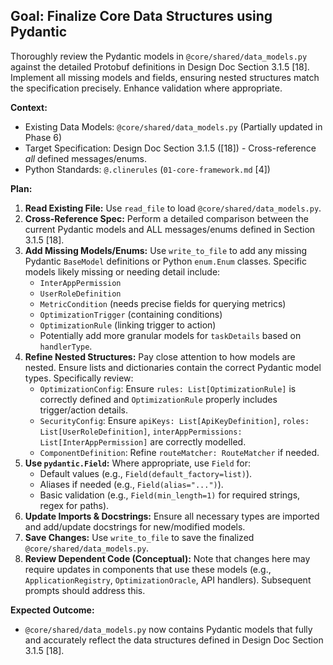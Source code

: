## Goal: Finalize Core Data Structures using Pydantic

Thoroughly review the Pydantic models in `@core/shared/data_models.py` against the detailed Protobuf definitions in Design Doc Section 3.1.5 [18]. Implement all missing models and fields, ensuring nested structures match the specification precisely. Enhance validation where appropriate.

**Context:**
*   Existing Data Models: `@core/shared/data_models.py` (Partially updated in Phase 6)
*   Target Specification: Design Doc Section 3.1.5 ([18]) - Cross-reference *all* defined messages/enums.
*   Python Standards: `@.clinerules` (`01-core-framework.md` [4])

**Plan:**

1.  **Read Existing File:** Use `read_file` to load `@core/shared/data_models.py`.
2.  **Cross-Reference Spec:** Perform a detailed comparison between the current Pydantic models and ALL messages/enums defined in Section 3.1.5 [18].
3.  **Add Missing Models/Enums:** Use `write_to_file` to add any missing Pydantic `BaseModel` definitions or Python `enum.Enum` classes. Specific models likely missing or needing detail include:
    *   `InterAppPermission`
    *   `UserRoleDefinition`
    *   `MetricCondition` (needs precise fields for querying metrics)
    *   `OptimizationTrigger` (containing conditions)
    *   `OptimizationRule` (linking trigger to action)
    *   Potentially add more granular models for `taskDetails` based on `handlerType`.
4.  **Refine Nested Structures:** Pay close attention to how models are nested. Ensure lists and dictionaries contain the correct Pydantic model types. Specifically review:
    *   `OptimizationConfig`: Ensure `rules: List[OptimizationRule]` is correctly defined and `OptimizationRule` properly includes trigger/action details.
    *   `SecurityConfig`: Ensure `apiKeys: List[ApiKeyDefinition]`, `roles: List[UserRoleDefinition]`, `interAppPermissions: List[InterAppPermission]` are correctly modelled.
    *   `ComponentDefinition`: Refine `routeMatcher: RouteMatcher` if needed.
5.  **Use `pydantic.Field`:** Where appropriate, use `Field` for:
    *   Default values (e.g., `Field(default_factory=list)`).
    *   Aliases if needed (e.g., `Field(alias="...")`).
    *   Basic validation (e.g., `Field(min_length=1)` for required strings, regex for paths).
6.  **Update Imports & Docstrings:** Ensure all necessary types are imported and add/update docstrings for new/modified models.
7.  **Save Changes:** Use `write_to_file` to save the finalized `@core/shared/data_models.py`.
8.  **Review Dependent Code (Conceptual):** Note that changes here may require updates in components that use these models (e.g., `ApplicationRegistry`, `OptimizationOracle`, API handlers). Subsequent prompts should address this.

**Expected Outcome:**
*   `@core/shared/data_models.py` now contains Pydantic models that fully and accurately reflect the data structures defined in Design Doc Section 3.1.5 [18].